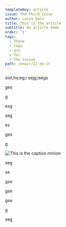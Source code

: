 ```yaml
---
templateKey: article
issue: The Third Issue
author: Luiza Dale
title: This is the article
subtitle: An article demo
order: '1'
tags:
  - These
  - tags
  - are
  - for
  - the isssue
path: /onair/22-do-it
---
```

siot;hs;eg;i sejg;isegs

ges

g

esg

seg

es

ges

g

![This is the caption minion](/img/minion.gif)

seg

se

gse

gse

gse

g

seg
